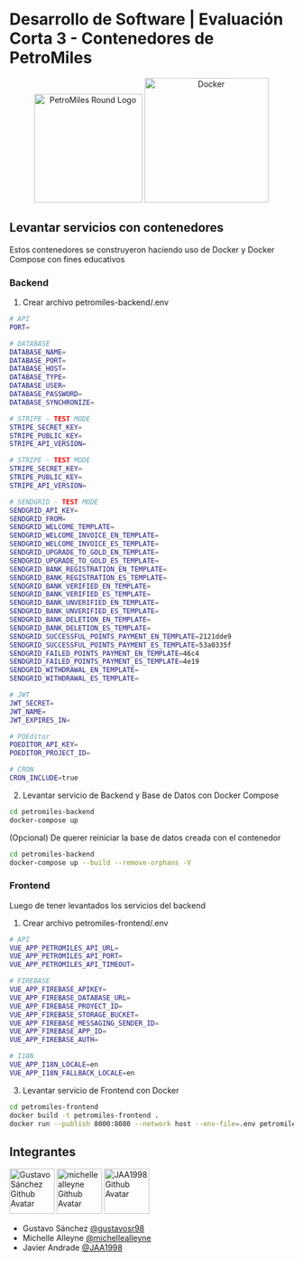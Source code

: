 # Desarrollo de Software | Evaluación Corta 3 - Contenedores de PetroMiles

<p align="center">
  <img 
  alt="PetroMiles Round Logo"
  width="192" src="petromiles-frontend/public/img/icons/android-chrome-192x192.png">
  <img 
  alt="Docker"
  width="220" src="https://despliegue.codeandcoke.com/lib/exe/fetch.php?cache=&w=900&h=802&tok=a0a92a&media=apuntes:docker.png">
</p>

## Levantar servicios con contenedores

Estos contenedores se construyeron haciendo uso de Docker y Docker Compose con fines educativos

### Backend

1. Crear archivo petromiles-backend/.env

```bash
# API
PORT=

# DATABASE
DATABASE_NAME=
DATABASE_PORT=
DATABASE_HOST=
DATABASE_TYPE=
DATABASE_USER=
DATABASE_PASSWORD=
DATABASE_SYNCHRONIZE=

# STRIPE - TEST MODE
STRIPE_SECRET_KEY=
STRIPE_PUBLIC_KEY=
STRIPE_API_VERSION=

# STRIPE - TEST MODE
STRIPE_SECRET_KEY=
STRIPE_PUBLIC_KEY=
STRIPE_API_VERSION=

# SENDGRID - TEST MODE
SENDGRID_API_KEY=
SENDGRID_FROM=
SENDGRID_WELCOME_TEMPLATE=
SENDGRID_WELCOME_INVOICE_EN_TEMPLATE=
SENDGRID_WELCOME_INVOICE_ES_TEMPLATE=
SENDGRID_UPGRADE_TO_GOLD_EN_TEMPLATE=
SENDGRID_UPGRADE_TO_GOLD_ES_TEMPLATE=
SENDGRID_BANK_REGISTRATION_EN_TEMPLATE=
SENDGRID_BANK_REGISTRATION_ES_TEMPLATE=
SENDGRID_BANK_VERIFIED_EN_TEMPLATE=
SENDGRID_BANK_VERIFIED_ES_TEMPLATE=
SENDGRID_BANK_UNVERIFIED_EN_TEMPLATE=
SENDGRID_BANK_UNVERIFIED_ES_TEMPLATE=
SENDGRID_BANK_DELETION_EN_TEMPLATE=
SENDGRID_BANK_DELETION_ES_TEMPLATE=
SENDGRID_SUCCESSFUL_POINTS_PAYMENT_EN_TEMPLATE=2121dde9
SENDGRID_SUCCESSFUL_POINTS_PAYMENT_ES_TEMPLATE=53a0335f
SENDGRID_FAILED_POINTS_PAYMENT_EN_TEMPLATE=46c4
SENDGRID_FAILED_POINTS_PAYMENT_ES_TEMPLATE=4e19
SENDGRID_WITHDRAWAL_EN_TEMPLATE=
SENDGRID_WITHDRAWAL_ES_TEMPLATE=

# JWT
JWT_SECRET=
JWT_NAME=
JWT_EXPIRES_IN=

# POEditor
POEDITOR_API_KEY=
POEDITOR_PROJECT_ID=

# CRON
CRON_INCLUDE=true
```

2. Levantar servicio de Backend y Base de Datos con Docker Compose

```bash
cd petromiles-backend
docker-compose up
```

(Opcional) De querer reiniciar la base de datos creada con el contenedor

```bash
cd petromiles-backend
docker-compose up --build --remove-orphans -V
```

### Frontend

Luego de tener levantados los servicios del backend

1. Crear archivo petromiles-frontend/.env

```bash
# API
VUE_APP_PETROMILES_API_URL=
VUE_APP_PETROMILES_API_PORT=
VUE_APP_PETROMILES_API_TIMEOUT=

# FIREBASE
VUE_APP_FIREBASE_APIKEY=
VUE_APP_FIREBASE_DATABASE_URL=
VUE_APP_FIREBASE_PROYECT_ID=
VUE_APP_FIREBASE_STORAGE_BUCKET=
VUE_APP_FIREBASE_MESSAGING_SENDER_ID=
VUE_APP_FIREBASE_APP_ID=
VUE_APP_FIREBASE_AUTH=

# I18N
VUE_APP_I18N_LOCALE=en
VUE_APP_I18N_FALLBACK_LOCALE=en
```

3. Levantar servicio de Frontend con Docker

```bash
cd petromiles-frontend
docker build -t petromiles-frontend .
docker run --publish 8000:8080 --network host --env-file=.env petromiles-frontend
```

## Integrantes

<p>
    <img
      alt="Gustavo Sánchez Github Avatar" 
      width="80" 
      src="https://github.com/gustavosr98.png?size=80"
    >
    <img
      alt="michellealleyne Github Avatar" 
      width="80" 
      src="https://github.com/michellealleyne.png?size=80"
    >
    <img
      alt="JAA1998 Github Avatar"
      width="80"
      src="https://github.com/JAA1998.png?size=80"
    >
</p>

- Gustavo Sánchez [@gustavosr98](https://github.com/gustavosr98)
- Michelle Alleyne [@michellealleyne](https://github.com/michellealleyne)
- Javier Andrade [@JAA1998](https://github.com/JAA1998)
